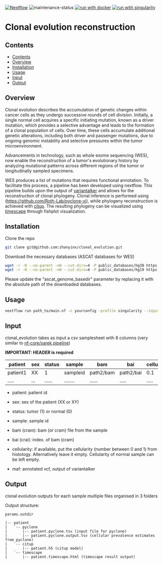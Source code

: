 [![Nextflow](https://img.shields.io/badge/nextflow%20DSL2-%E2%89%A522.10.1-23aa62.svg)](https://www.nextflow.io/)
![maintenance-status](https://img.shields.io/badge/maintenance-passively--maintained-yellowgreen.svg)
[![run with docker](https://img.shields.io/badge/run%20with-docker-0db7ed?labelColor=000000&logo=docker)](https://www.docker.com/)
[![run with singularity](https://img.shields.io/badge/run%20with-singularity-1d355c.svg?labelColor=000000)](https://sylabs.io/docs/)


# Clonal evolution reconstruction

## Contents
- [Contents](#contents)
- [Overview](#overview)
- [Installation](#installation)
- [Usage](#usage)
- [Input](#input)
- [Output](#output)

## Overview
Clonal evolution describes the accumulation of genetic changes within cancer cells as they undergo successive rounds of cell division. Initially, a single normal cell acquires a specific initiating mutation, known as a driver mutation, which provides a selective advantage and leads to the formation of a clonal population of cells. Over time, these cells accumulate additional genetic alterations, including both driver and passenger mutations, due to ongoing genomic instability and selective pressures within the tumor microenvironment.

Advancements in technology, such as whole exome sequencing (WES), now enable the reconstruction of a tumor's evolutionary history by analyzing mutational patterns across different regions of the tumor or longitudinally sampled specimens.

WES produces a list of mutations that requires functional annotation. To facilitate this process, a pipeline has been developed using nextflow. This pipeline builds upon the output of [variantalker](https://github.com/zhanyinx/variantalker) and allows for the reconstruction of clonal phylogeny. Clonal inference is performed using (https://github.com/Roth-Lab/pyclone-vi), while phylogeny reconstruction is achieved with [citup](https://github.com/amcpherson/citup). The resulting phylogeny can be visualized using [timescape](https://github.com/shahcompbio/timescape) through fishplot visualization.


## Installation
Clone the repo

```bash
git clone git@github.com:zhanyinx/clonal_evolution.git
```

Download the necessary databases (ASCAT databases for WES)

```bash
wget -r -N --no-parent -nH --cut-dirs=4 -P public_databases/hg38 https://bioserver.ieo.it/repo/dima/hg38/ascat_wes_files/
wget -r -N --no-parent -nH --cut-dirs=4 -P public_databases/hg19 https://bioserver.ieo.it/repo/dima/hg19/ascat_wes_files/
```

Please update the "ascat_genome_basedir" parameter by replacing it with the absolute path of the downloaded databases.


## Usage


```bash
nextflow run path_to/main.nf -c yourconfig -profile singularity --input samplesheet.csv --outdir outdir
```

## Input

clonal_evolution takes as input a csv samplesheet with 8 columns (very similar to [nf-core/sarek pipeline](https://nf-co.re/sarek/3.2.3/usage))

__IMPORTANT: HEADER is required__ 

| patient        | sex | status | sample   | bam         | bai         | cellularity  | maf       |
| -------------- | --- | ------ | -------- | ----------- | ----------- | ------------ | --------- |
| patient1       | XX  | 1      | sampleid | path2/bam   | path2/bai   | 0.1          | path2/maf |
| .....          | ... | ...... | ........ | ......      | .....       | .....        | ...       |



- patient: patient id

- sex: sex of the patient (XX or XY)

- status: tumor (1) or normal (0)

- sample: sample id

- bam (cram): bam (or cram) file from the sample

- bai (crai): index. of bam (cram)

- cellularity: if available, put the cellularity (number between 0 and 1) from histology. Alternatively leave it empty. Cellularity of normal sample can be left empty.

- maf: annotated vcf, output of variantalker

## Output


clonal evolution outputs for each sample multiple files organised in 3 folders


Output structure:

```
params.outdir

|-- patient
|   `-- pyclone
|       |-- patient.pyclone.tsv (input file for pyclone)
|       |-- patient.pyclone.output.tsv (cellular prevalence estimates from pyclone)
|   `-- citup
|       |-- patient.h5 (citup model)
|   `-- timescape
|       |-- patient.timescape.html (timescape result output)
```





